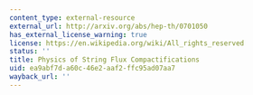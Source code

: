 ```yaml
---
content_type: external-resource
external_url: http://arxiv.org/abs/hep-th/0701050
has_external_license_warning: true
license: https://en.wikipedia.org/wiki/All_rights_reserved
status: ''
title: Physics of String Flux Compactifications
uid: ea9abf7d-a60c-46e2-aaf2-ffc95ad07aa7
wayback_url: ''
---
```

